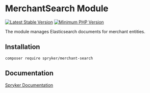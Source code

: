 # MerchantSearch Module
[![Latest Stable Version](https://poser.pugx.org/spryker/merchant-search/v/stable.svg)](https://packagist.org/packages/spryker/merchant-search)
[![Minimum PHP Version](https://img.shields.io/badge/php-%3E%3D%207.4-8892BF.svg)](https://php.net/)

The module manages Elasticsearch documents for merchant entities.

## Installation

```
composer require spryker/merchant-search
```

## Documentation

[Spryker Documentation](https://docs.spryker.com)

